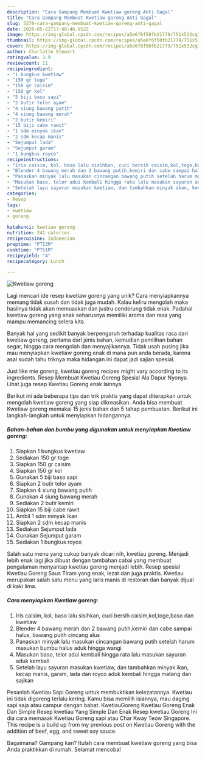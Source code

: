 ```yaml
---
description: "Cara Gampang Membuat Kwetiaw goreng Anti Gagal"
title: "Cara Gampang Membuat Kwetiaw goreng Anti Gagal"
slug: 5270-cara-gampang-membuat-kwetiaw-goreng-anti-gagal
date: 2020-05-22T17:48:46.952Z
image: https://img-global.cpcdn.com/recipes/a5e6f6f50fb21779/751x532cq70/kwetiaw-goreng-foto-resep-utama.jpg
thumbnail: https://img-global.cpcdn.com/recipes/a5e6f6f50fb21779/751x532cq70/kwetiaw-goreng-foto-resep-utama.jpg
cover: https://img-global.cpcdn.com/recipes/a5e6f6f50fb21779/751x532cq70/kwetiaw-goreng-foto-resep-utama.jpg
author: Charlotte Stewart
ratingvalue: 3.9
reviewcount: 11
recipeingredient:
- "1 bungkus kwetiaw"
- "150 gr toge"
- "150 gr caisim"
- "150 gr kol"
- "5 biji baso sapi"
- "2 butir telor ayam"
- "4 siung bawang putih"
- "4 siung bawang merah"
- "2 butir kemiri"
- "15 biji cabe rawit"
- "1 sdm minyak ikan"
- "2 sdm kecap manis"
- "Sejumput lada"
- "Sejumput garam"
- "1 bungkus royco"
recipeinstructions:
- "Iris caisim, kol, baso lalu sisihkan, cuci bersih caisim,kol,toge,baso dan kwetiaw"
- "Blender 4 bawang merah dan 2 bawang putih,kemiri dan cabe sampai halus, bawang putih cincang alus"
- "Panaskan minyak lalu masukan cincangan bawang putih setelah harum masukan bumbu halus aduk hingga wangi"
- "Masukan baso, telor adui kembali hingga rata lalu masukan sayuran aduk kembali"
- "Setelah layu sayuran masukan kwetiaw, dan tambahkan minyak ikan, kecap manis, garam, lada dan royco aduk kembali hingga matang dan sajikan"
categories:
- Resep
tags:
- kwetiaw
- goreng

katakunci: kwetiaw goreng 
nutrition: 241 calories
recipecuisine: Indonesian
preptime: "PT13M"
cooktime: "PT51M"
recipeyield: "4"
recipecategory: Lunch

---
```



![Kwetiaw goreng](https://img-global.cpcdn.com/recipes/a5e6f6f50fb21779/751x532cq70/kwetiaw-goreng-foto-resep-utama.jpg)

Lagi mencari ide resep kwetiaw goreng yang unik? Cara menyiapkannya memang tidak susah dan tidak juga mudah. Kalau keliru mengolah maka hasilnya tidak akan memuaskan dan justru cenderung tidak enak. Padahal kwetiaw goreng yang enak seharusnya memiliki aroma dan rasa yang mampu memancing selera kita.

Banyak hal yang sedikit banyak berpengaruh terhadap kualitas rasa dari kwetiaw goreng, pertama dari jenis bahan, kemudian pemilihan bahan segar, hingga cara mengolah dan menyajikannya. Tidak usah pusing jika mau menyiapkan kwetiaw goreng enak di mana pun anda berada, karena asal sudah tahu triknya maka hidangan ini dapat jadi sajian spesial.

Just like mie goreng, kwetiau goreng recipes might vary according to its ingredients. Resep Membuat Kwetiau Goreng Spesial Ala Dapur Nyonya. Lihat juga resep Kwetiau Goreng enak lainnya.


Berikut ini ada beberapa tips dan trik praktis yang dapat diterapkan untuk mengolah kwetiaw goreng yang siap dikreasikan. Anda bisa membuat Kwetiaw goreng memakai 15 jenis bahan dan 5 tahap pembuatan. Berikut ini langkah-langkah untuk menyiapkan hidangannya.

<!--inarticleads1-->

##### Bahan-bahan dan bumbu yang digunakan untuk menyiapkan Kwetiaw goreng:

1. Siapkan 1 bungkus kwetiaw
1. Sediakan 150 gr toge
1. Siapkan 150 gr caisim
1. Siapkan 150 gr kol
1. Gunakan 5 biji baso sapi
1. Siapkan 2 butir telor ayam
1. Siapkan 4 siung bawang putih
1. Gunakan 4 siung bawang merah
1. Sediakan 2 butir kemiri
1. Siapkan 15 biji cabe rawit
1. Ambil 1 sdm minyak ikan
1. Siapkan 2 sdm kecap manis
1. Sediakan Sejumput lada
1. Gunakan Sejumput garam
1. Sediakan 1 bungkus royco


Salah satu menu yang cukup banyak dicari nih, kwetiau goreng. Menjadi lebih enak lagi jika dibuat dengan tambahan cabai yang membuat pengalaman menyantap kwetiau goreng menjadi lebih. Resep spesial Kwetiau Goreng Saus Tiram yang enak, lezat dan juga praktis. Kwetiau merupakan salah satu menu yang laris manis di restoran dan banyak dijual di kaki lima. 

<!--inarticleads2-->

##### Cara menyiapkan Kwetiaw goreng:

1. Iris caisim, kol, baso lalu sisihkan, cuci bersih caisim,kol,toge,baso dan kwetiaw
1. Blender 4 bawang merah dan 2 bawang putih,kemiri dan cabe sampai halus, bawang putih cincang alus
1. Panaskan minyak lalu masukan cincangan bawang putih setelah harum masukan bumbu halus aduk hingga wangi
1. Masukan baso, telor adui kembali hingga rata lalu masukan sayuran aduk kembali
1. Setelah layu sayuran masukan kwetiaw, dan tambahkan minyak ikan, kecap manis, garam, lada dan royco aduk kembali hingga matang dan sajikan


Pesanlah Kwetiau Sapi Goreng untuk membuktikan kelezatannya. Kwetiau ini tidak digoreng terlalu kering. Kamu bisa memilih isiannya, mau daging sapi saja atau campur dengan babat. KwetiauGoreng Kwetiau Goreng Enak Dan Simple Resep kwetiau Yang Simple Dan Enak Resep kwetiau Goreng Ini dia cara memasak Kwetiau Goreng sapi atau Char Kway Teow Singapore. This recipe is a build up from my previous post on Kwetiau Goreng with the addition of beef, egg, and sweet soy sauce. 

Bagaimana? Gampang kan? Itulah cara membuat kwetiaw goreng yang bisa Anda praktikkan di rumah. Selamat mencoba!
